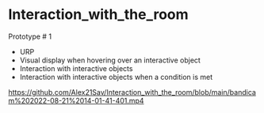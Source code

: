 # Interaction_with_the_room

Prototype # 1

- URP
- Visual display when hovering over an interactive object
- Interaction with interactive objects
- Interaction with interactive objects when a condition is met

https://github.com/Alex21Sav/Interaction_with_the_room/blob/main/bandicam%202022-08-21%2014-01-41-401.mp4
